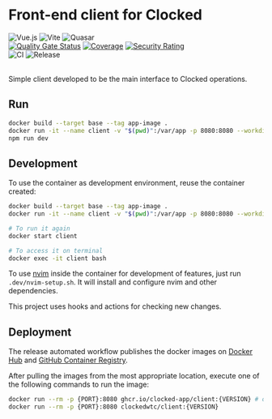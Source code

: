 # Front-end client for Clocked

![Vue.js](https://img.shields.io/badge/vuejs-%2335495e.svg?style=for-the-badge&logo=vuedotjs&logoColor=%234FC08D)
![Vite](https://img.shields.io/badge/vite-%23646CFF.svg?style=for-the-badge&logo=vite&logoColor=white)
![Quasar](https://img.shields.io/badge/Quasar-16B7FB?style=for-the-badge&logo=quasar&logoColor=black)
<br>
[![Quality Gate Status](https://sonarcloud.io/api/project_badges/measure?project=clocked-app_client&metric=alert_status)](https://sonarcloud.io/summary/new_code?id=clocked-app_client)
[![Coverage](https://sonarcloud.io/api/project_badges/measure?project=clocked-app_client&metric=coverage)](https://sonarcloud.io/summary/new_code?id=clocked-app_client)
[![Security Rating](https://sonarcloud.io/api/project_badges/measure?project=clocked-app_client&metric=security_rating)](https://sonarcloud.io/summary/new_code?id=clocked-app_client)
<br>
![CI](https://github.com/github/docs/actions/workflows/ci.yml/badge.svg)
![Release](https://github.com/github/docs/actions/workflows/release.yml/badge.svg)
<br>
<br>

Simple client developed to be the main interface to Clocked operations.

## Run

```bash
docker build --target base --tag app-image .
docker run -it --name client -v "$(pwd)":/var/app -p 8080:8080 --workdir /var/app app-image bash
npm run dev
```
## Development

To use the container as development environment, reuse the container created:

```bash
docker build --target base --tag app-image .
docker run -it --name client -v "$(pwd)":/var/app -p 8080:8080 --workdir /var/app app-image bash

# To run it again
docker start client

# To access it on terminal
docker exec -it client bash
```

To use [nvim](https://neovim.io/) inside the container for development of features, just run `.dev/nvim-setup.sh`. It will install and configure nvim and other dependencies.

This project uses hooks and actions for checking new changes.

## Deployment

The release automated workflow publishes the docker images on [Docker Hub](https://hub.docker.com/r/clockedwtc/client/tags) and [GitHub Container Registry](https://github.com/clocked-app/client/pkgs/container/wtc-client).

After pulling the images from the most appropriate location, execute one of the following commands to run the image:

```bash
docker run --rm -p {PORT}:8080 ghcr.io/clocked-app/client:{VERSION} # or
docker run --rm -p {PORT}:8080 clockedwtc/client:{VERSION}

